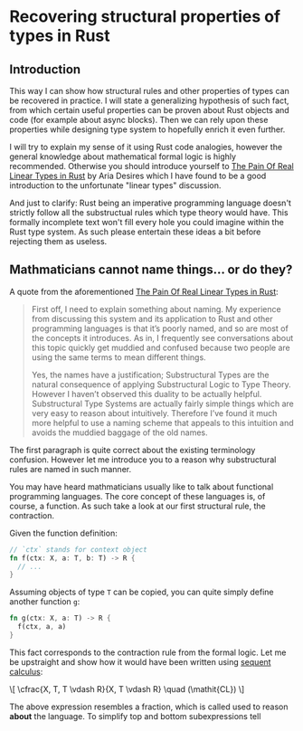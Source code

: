 # Recovering structural properties of types in Rust

## Introduction

<!-- In this text I would like to tell you how product types (i.e. `structs`) can recover properties like thread-safety, unwind-safety, static lifetime, forgetness for thread-unsafe, unwind-unsafe, proposed unforgettable types respectivelly. -->
This way I can show how structural rules and other properties of types can be recovered in practice.
I will state a generalizing hypothesis of such fact, from which certain useful properties can be proven about Rust objects and code (for example about async blocks).
Then we can rely upon these properties while designing type system to hopefully enrich it even further.

I will try to explain my sense of it using Rust code analogies, however the general knowledge about mathematical formal logic is highly recommended.
Otherwise you should introduce yourself to [The Pain Of Real Linear Types in Rust] by Aria Desires which I have found to be a good introduction to the unfortunate "linear types" discussion.

And just to clarify: Rust being an imperative programming language doesn't strictly follow all the substructual rules which type theory would have.
This formally incomplete text won't fill every hole you could imagine within the Rust type system.
As such please entertain these ideas a bit before rejecting them as useless.

## Mathmaticians cannot name things... or do they?

A quote from the aforementioned [The Pain Of Real Linear Types in Rust]:

> First off, I need to explain something about naming. My experience from discussing this system and its application to Rust and other programming languages is that it’s poorly named, and so are most of the concepts it introduces. As in, I frequently see conversations about this topic quickly get muddied and confused because two people are using the same terms to mean different things.
>
> Yes, the names have a justification; Substructural Types are the natural consequence of applying Substructural Logic to Type Theory. However I haven’t observed this duality to be actually helpful. Substructural Type Systems are actually fairly simple things which are very easy to reason about intuitively. Therefore I’ve found it much more helpful to use a naming scheme that appeals to this intuition and avoids the muddied baggage of the old names.

The first paragraph is quite correct about the existing terminology confusion.
However let me introduce you to a reason why substructural rules are named in such manner.

You may have heard mathmaticians usually like to talk about functional programming languages.
The core concept of these languages is, of course, a function.
As such take a look at our first structural rule, the contraction.

Given the function definition:

```rust
// `ctx` stands for context object
fn f(ctx: X, a: T, b: T) -> R {
  // ...
}
```

Assuming objects of type `T` can be copied, you can quite simply define another function `g`:

```rust
fn g(ctx: X, a: T) -> R {
  f(ctx, a, a)
}
```

This fact corresponds to the contraction rule from the formal logic. Let me be upstraight and show how it would have been written using [sequent calculus]:

\\[ \cfrac{X, T, T \vdash R}{X, T \vdash R} \quad (\mathit{CL}) \\]

The above expression resembles a fraction, which is called used to reason **about** the language.
To simplify top and bottom subexpressions tell 
 
[The Pain Of Real Linear Types in Rust]: https://faultlore.com/blah/linear-rust/
[sequent calculus]: https://en.wikipedia.org/wiki/Sequent_calculus
